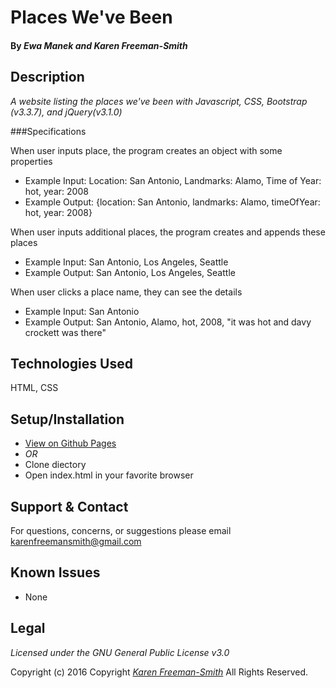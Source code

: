 # Places We've Been

#### By _Ewa Manek and Karen Freeman-Smith_

## Description

_A website listing the places we've been with Javascript, CSS, Bootstrap (v3.3.7), and jQuery(v3.1.0)_

###Specifications

When user inputs place, the program creates an object with some properties
* Example Input: Location: San Antonio, Landmarks: Alamo, Time of Year: hot, year: 2008
* Example Output: {location: San Antonio, landmarks: Alamo, timeOfYear: hot, year: 2008}

When user inputs additional places, the program creates and appends these places
* Example Input: San Antonio, Los Angeles, Seattle
* Example Output: San Antonio, Los Angeles, Seattle

When user clicks a place name, they can see the details
* Example Input: San Antonio
* Example Output: San Antonio, Alamo, hot, 2008, "it was hot and davy crockett was there"

## Technologies Used
HTML, CSS

## Setup/Installation
* [View on Github Pages](https://karenfreemansmith.github.io/EpicIntroWk1-PetWebsite)
* _OR_
* Clone diectory 
* Open index.html in your favorite browser

## Support & Contact
For questions, concerns, or suggestions please email karenfreemansmith@gmail.com

## Known Issues
* None

## Legal
*Licensed under the GNU General Public License v3.0*

Copyright (c) 2016 Copyright _[Karen Freeman-Smith](https://karenfreemansmith.github.io)_ All Rights Reserved.
